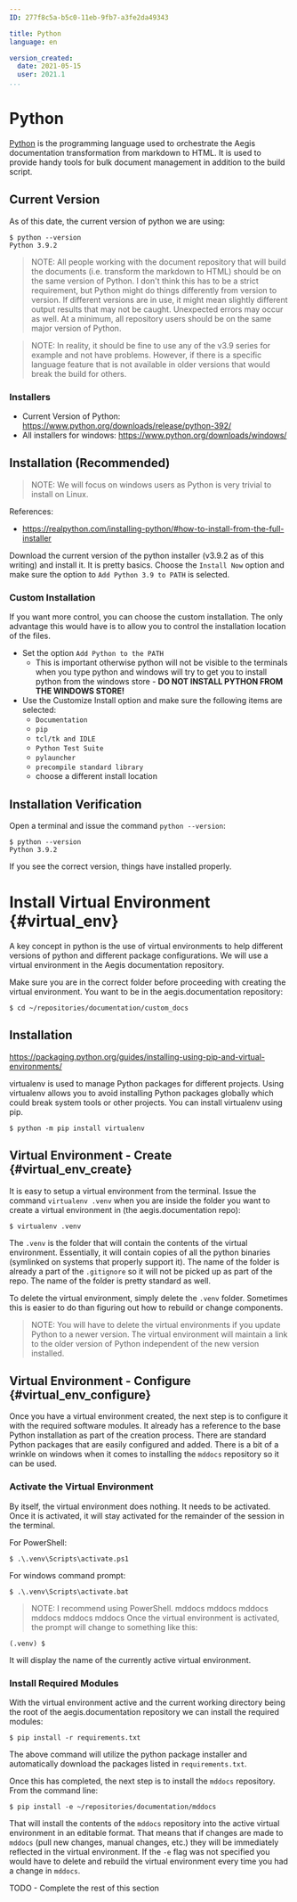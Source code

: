 ```yaml
---
ID: 277f8c5a-b5c0-11eb-9fb7-a3fe2da49343

title: Python
language: en

version_created:
  date: 2021-05-15
  user: 2021.1
...
```


# Python

[Python](https://www.python.org) is the programming language used to orchestrate the Aegis documentation transformation from markdown to HTML. It is used to provide handy tools for bulk document management in addition to the build script.

## Current Version

As of this date, the current version of python we are using:

```
$ python --version
Python 3.9.2
```

>NOTE: All people working with the document repository that will build the documents (i.e. transform the markdown to HTML) should be on the same version of Python. I don't think this has to be a strict requirement, but Python might do things differently from version to version. If different versions are in use, it might mean slightly different output results that may not be caught. Unexpected errors may occur as well. At a minimum, all repository users should be on the same major version of Python.

>NOTE: In reality, it should be fine to use any of the v3.9 series for example and not have problems. However, if there is a specific language feature that is not available in older versions that would break the build for others.

### Installers

- Current Version of Python: <https://www.python.org/downloads/release/python-392/>
- All installers for windows: <https://www.python.org/downloads/windows/>

## Installation (Recommended)

>NOTE: We will focus on windows users as Python is very trivial to install on Linux.

References:

- <https://realpython.com/installing-python/#how-to-install-from-the-full-installer>

Download the current version of the python installer (v3.9.2 as of this writing) and install it. It is pretty basics. Choose the `Install Now` option and make sure the option to `Add Python 3.9 to PATH` is selected.


### Custom Installation

If you want more control, you can choose the custom installation. The only advantage this would have is to allow you to control the installation location of the files.

- Set the option `Add Python to the PATH`
    - This is important otherwise python will not be visible to the terminals when you type python and windows will try to get you to install python from the windows store - **DO NOT INSTALL PYTHON FROM THE WINDOWS STORE!**
- Use the Customize Install option and make sure the following items are selected:
    - `Documentation`
    - `pip`
    - `tcl/tk and IDLE`
    - `Python Test Suite`
    - `pylauncher`
    - `precompile standard library`
    - choose a different install location

## Installation Verification

Open a terminal and issue the command `python --version`:

```
$ python --version
Python 3.9.2
```

If you see the correct version, things have installed properly.

# Install Virtual Environment {#virtual_env}

A key concept in python is the use of virtual environments to help different versions of python and different package configurations. We will use a virtual environment in the Aegis documentation repository.

Make sure you are in the correct folder before proceeding with creating the virtual environment. You want to be in the aegis.documentation repository:

```
$ cd ~/repositories/documentation/custom_docs
```

## Installation

<https://packaging.python.org/guides/installing-using-pip-and-virtual-environments/>

virtualenv is used to manage Python packages for different projects. Using virtualenv allows you to avoid installing Python packages globally which could break system tools or other projects. You can install virtualenv using pip.

```
$ python -m pip install virtualenv
```

## Virtual Environment - Create {#virtual_env_create}

It is easy to setup a virtual environment from the terminal. Issue the command `virtualenv .venv` when you are inside the folder you want to create a virtual environment in (the aegis.documentation repo):

```
$ virtualenv .venv
```

The `.venv` is the folder that will contain the contents of the virtual environment. Essentially, it will contain copies of all the python binaries (symlinked on systems that properly support it). The name of the folder is already a part of the `.gitignore` so it will not be picked up as part of the repo. The name of the folder is pretty standard as well.

To delete the virtual environment, simply delete the `.venv` folder. Sometimes this is easier to do than figuring out how to rebuild or change components.

>NOTE: You will have to delete the virtual environments if you update Python to a newer version. The virtual environment will maintain a link to the older version of Python independent of the new version installed.

## Virtual Environment - Configure {#virtual_env_configure}

Once you have a virtual environment created, the next step is to configure it with the required software modules. It already has a reference to the base Python installation as part of the creation process. There are standard Python packages that are easily configured and added. There is a bit of a wrinkle on windows when it comes to installing the `mddocs` repository so it can be used.

### Activate the Virtual Environment

By itself, the virtual environment does nothing. It needs to be activated. Once it is activated, it will stay activated for the remainder of the session in the terminal.

For PowerShell:

```
$ .\.venv\Scripts\activate.ps1
```

For windows command prompt:

```
$ .\.venv\Scripts\activate.bat
```

>NOTE: I recommend using PowerShell.
mddocs
mddocs
mddocs
mddocs
mddocs
mddocs
Once the virtual environment is activated, the prompt will change to something like this:

```
(.venv) $
```

It will display the name of the currently active virtual environment.

### Install Required Modules

With the virtual environment active and the current working directory being the root of the aegis.documentation repository we can install the required modules:

```
$ pip install -r requirements.txt
```

The above command will utilize the python package installer and automatically download the packages listed in  `requirements.txt`.

Once this has completed, the next step is to install the `mddocs` repository. From the command line:

```
$ pip install -e ~/repositories/documentation/mddocs 
```

That will install the contents of the `mddocs` repository into the active virtual environment in an editable format. That means that if changes are made to `mddocs` (pull new changes, manual changes, etc.) they will be immediately reflected in the virtual environment. If the `-e` flag was not specified you would have to delete and rebuild the virtual environment every time you had a change in `mddocs`.

TODO - Complete the rest of this section